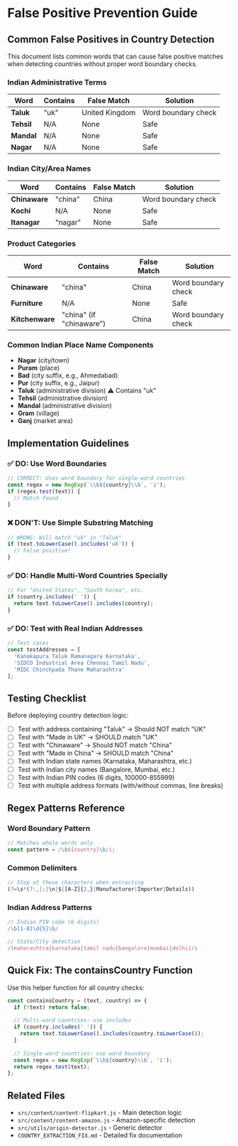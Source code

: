 # False Positive Prevention Guide

## Common False Positives in Country Detection

This document lists common words that can cause false positive matches when detecting countries without proper word boundary checks.

### Indian Administrative Terms

| Word | Contains | False Match | Solution |
|------|----------|-------------|----------|
| **Taluk** | "uk" | United Kingdom | Word boundary check |
| **Tehsil** | N/A | None | Safe |
| **Mandal** | N/A | None | Safe |
| **Nagar** | N/A | None | Safe |

### Indian City/Area Names

| Word | Contains | False Match | Solution |
|------|----------|-------------|----------|
| **Chinaware** | "china" | China | Word boundary check |
| **Kochi** | N/A | None | Safe |
| **Itanagar** | "nagar" | None | Safe |

### Product Categories

| Word | Contains | False Match | Solution |
|------|----------|-------------|----------|
| **Chinaware** | "china" | China | Word boundary check |
| **Furniture** | N/A | None | Safe |
| **Kitchenware** | "china" (if "chinaware") | China | Word boundary check |

### Common Indian Place Name Components

- **Nagar** (city/town)
- **Puram** (place)
- **Bad** (city suffix, e.g., Ahmedabad)
- **Pur** (city suffix, e.g., Jaipur)
- **Taluk** (administrative division) ⚠️ Contains "uk"
- **Tehsil** (administrative division)
- **Mandal** (administrative division)
- **Gram** (village)
- **Ganj** (market area)

## Implementation Guidelines

### ✅ DO: Use Word Boundaries

```javascript
// CORRECT: Uses word boundary for single-word countries
const regex = new RegExp(`\\b${country}\\b`, 'i');
if (regex.test(text)) {
  // Match found
}
```

### ❌ DON'T: Use Simple Substring Matching

```javascript
// WRONG: Will match "uk" in "Taluk"
if (text.toLowerCase().includes('uk')) {
  // False positive!
}
```

### ✅ DO: Handle Multi-Word Countries Specially

```javascript
// For "United States", "South Korea", etc.
if (country.includes(' ')) {
  return text.toLowerCase().includes(country);
}
```

### ✅ DO: Test with Real Indian Addresses

```javascript
// Test cases
const testAddresses = [
  'Kanakapura Taluk Ramanagara Karnataka',
  'SIDCO Industrial Area Chennai Tamil Nadu',
  'MIDC Chinchpada Thane Maharashtra'
];
```

## Testing Checklist

Before deploying country detection logic:

- [ ] Test with address containing "Taluk" → Should NOT match "UK"
- [ ] Test with "Made in UK" → SHOULD match "UK"
- [ ] Test with "Chinaware" → Should NOT match "China"
- [ ] Test with "Made in China" → SHOULD match "China"
- [ ] Test with Indian state names (Karnataka, Maharashtra, etc.)
- [ ] Test with Indian city names (Bangalore, Mumbai, etc.)
- [ ] Test with Indian PIN codes (6 digits, 100000-855999)
- [ ] Test with multiple address formats (with/without commas, line breaks)

## Regex Patterns Reference

### Word Boundary Pattern
```javascript
// Matches whole words only
const pattern = /\b${country}\b/i;
```

### Common Delimiters
```javascript
// Stop at these characters when extracting
(?=\s*(?:,|;|\n|$|[A-Z]{2,}|Manufacturer|Importer|Details))
```

### Indian Address Patterns
```javascript
// Indian PIN code (6 digits)
/\b[1-8]\d{5}\b/

// State/City detection
/(maharashtra|karnataka|tamil nadu|bangalore|mumbai|delhi)/i
```

## Quick Fix: The containsCountry Function

Use this helper function for all country checks:

```javascript
const containsCountry = (text, country) => {
  if (!text) return false;
  
  // Multi-word countries: use includes
  if (country.includes(' ')) {
    return text.toLowerCase().includes(country.toLowerCase());
  }
  
  // Single-word countries: use word boundary
  const regex = new RegExp(`\\b${country}\\b`, 'i');
  return regex.test(text);
};
```

## Related Files

- `src/content/content-flipkart.js` - Main detection logic
- `src/content/content-amazon.js` - Amazon-specific detection
- `src/utils/origin-detector.js` - Generic detector
- `COUNTRY_EXTRACTION_FIX.md` - Detailed fix documentation
